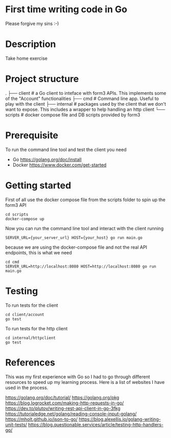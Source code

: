 # First time writing code in Go 
Please forgive my sins :-) 

# Description 
Take home exercise

# Project structure
   .
    ├── client                  # a Go client to inteface with form3 APIs. This implements some of the "Account" functionalities
    ├── cmd                     # Command line app. Useful to play with the client
    ├── internal                # packages used by the client that we don't want to expose. This includes a wrapper to help handling an http client
    └── scripts                 # docker compose file and DB scripts provided by form3

# Prerequisite
To run the command line tool and test the client you need

* Go https://golang.org/doc/install
* Docker https://www.docker.com/get-started

# Getting started 

First of all use the docker compose file from the scripts folder to spin up the form3 API

```
cd scripts
docker-compose up
```

Now you can run the command line tool and interact with the client running

```
SERVER_URL={your_server_url} HOST={your_host} go run main.go
```

because we are using the docker-compose file and not the real API endpoints, this is what we need

```
cd cmd
SERVER_URL=http://localhost:8080 HOST=http://localhost:8080 go run main.go
```

# Testing
To run tests for the client

```
cd client/account
go test
```

To run tests for the http client

```
cd internal/httpclient
go test
```



# References
This was my first experience with Go so I had to go through different resources to speed up my learning process. Here is a list of websites I have used in the process.

https://golang.org/doc/tutorial/
https://golang.org/pkg
https://blog.logrocket.com/making-http-requests-in-go/
https://dev.to/plutov/writing-rest-api-client-in-go-3fkg
https://tutorialedge.net/golang/reading-console-input-golang/
https://mholt.github.io/json-to-go/
https://blog.alexellis.io/golang-writing-unit-tests/
https://blog.questionable.services/article/testing-http-handlers-go/
